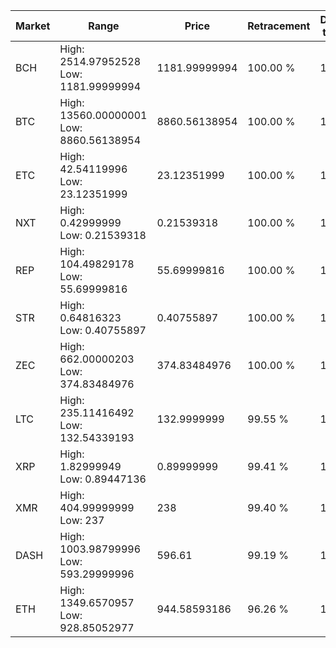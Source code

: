 | Market | Range | Price| Retracement | Doubles to 50% |
| --- | --- | --- | --- | --- |
| BCH | High: 2514.97952528<br />Low: 1181.99999994 | 1181.99999994 | 100.00 % | 1.56 |
| BTC | High: 13560.00000001<br />Low: 8860.56138954 | 8860.56138954 | 100.00 % | 1.27 |
| ETC | High: 42.54119996<br />Low: 23.12351999 | 23.12351999 | 100.00 % | 1.42 |
| NXT | High: 0.42999999<br />Low: 0.21539318 | 0.21539318 | 100.00 % | 1.50 |
| REP | High: 104.49829178<br />Low: 55.69999816 | 55.69999816 | 100.00 % | 1.44 |
| STR | High: 0.64816323<br />Low: 0.40755897 | 0.40755897 | 100.00 % | 1.30 |
| ZEC | High: 662.00000203<br />Low: 374.83484976 | 374.83484976 | 100.00 % | 1.38 |
| LTC | High: 235.11416492<br />Low: 132.54339193 | 132.9999999 | 99.55 % | 1.38 |
| XRP | High: 1.82999949<br />Low: 0.89447136 | 0.89999999 | 99.41 % | 1.51 |
| XMR | High: 404.99999999<br />Low: 237 | 238 | 99.40 % | 1.35 |
| DASH | High: 1003.98799996<br />Low: 593.29999996 | 596.61 | 99.19 % | 1.34 |
| ETH | High: 1349.6570957<br />Low: 928.85052977 | 944.58593186 | 96.26 % | 1.21 |
